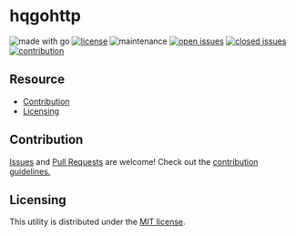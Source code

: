 # hqgohttp

![made with go](https://img.shields.io/badge/made%20with-Go-0000FF.svg) [![license](https://img.shields.io/badge/license-MIT-gray.svg?color=0000FF)](https://github.com/hueristiq/hqgohttp/blob/master/LICENSE) ![maintenance](https://img.shields.io/badge/maintained%3F-yes-0000FF.svg) [![open issues](https://img.shields.io/github/issues-raw/hueristiq/hqgohttp.svg?style=flat&color=0000FF)](https://github.com/hueristiq/hqgohttp/issues?q=is:issue+is:open) [![closed issues](https://img.shields.io/github/issues-closed-raw/hueristiq/hqgohttp.svg?style=flat&color=0000FF)](https://github.com/hueristiq/hqgohttp/issues?q=is:issue+is:closed) [![contribution](https://img.shields.io/badge/contributions-welcome-0000FF.svg)](https://github.com/hueristiq/hqgohttp/blob/master/CONTRIBUTING.md)

## Resource

* [Contribution](#contribution)
* [Licensing](#licensing)

## Contribution

[Issues](https://github.com/hueristiq/hqgohttp/issues) and [Pull Requests](https://github.com/hueristiq/hqgohttp/pulls) are welcome! Check out the [contribution guidelines.](https://github.com/hueristiq/hqgohttp/blob/master/LICENSE)

## Licensing

This utility is distributed under the [MIT license](./LICENSE).